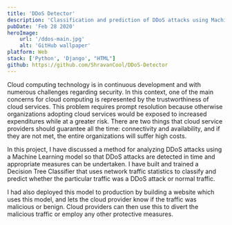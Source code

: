 ```yaml
---
title: 'DDoS Detector'
description: 'Classification and prediction of DDoS attacks using Machine Learning techniques. Using a web-based interface, the model gets its input from the user, and predicts whether the given inputs match that of a DDoS attack, or is beningn traffic.'
pubDate: 'Feb 28 2020'
heroImage:
    url: '/ddos-main.jpg'
    alt: 'GitHub wallpaper'
platform: Web
stack: ['Python', 'Django', "HTML"]
github: https://github.com/ShravanCool/DDoS-Detector
---
```


Cloud computing technology is in continuous development and with numerous challenges regarding security. In this context, one of the main concerns for cloud computing is represented by the trustworthiness of cloud services. This problem requires prompt resolution because otherwise organizations adopting cloud services would be exposed to increased expenditures while at a greater risk. There are two things that cloud service providers should guarantee all the time: connectivity and availability, and if they are not met, the entire organizations will suffer high costs.

In this project, I have discussed a method for analyzing DDoS attacks using a Machine Learning model so that DDoS attacks are detected in time and appropriate measures can be undertaken. I have built and trained a Decision Tree Classifier that uses network traffic statistics to classify and predict whether the particular traffic was a DDoS attack or normal traffic.

I had also deployed this model to production by building a website which uses this model, and lets the cloud provider know if the traffic was malicious or benign. Cloud providers can then use this to divert the malicious traffic or employ any other protective measures.
